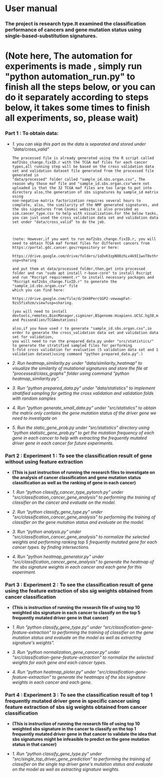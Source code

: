 # User manual 

### The project is research type.It examined the classification performance of cancers and gene mutation status using single-based-substitution signatures.



# (Note here, The automation for experiments is made , simply run "python automation_run.py" to finish all the steps below, or you can do it separately according to steps below, it takes some times to finish all experiments, so, please wait)

### Part 1 : To obtain data:

* *1. you can skip this part as the data is separated and stored under "data/cross_valid"*
   

      The processed file is already generated using the R script called maf2sbs_change.fixID.r with the TCGA maf files for each cancer types,all running step will be based on the cross validation data set and validation dataset file generated from the processed file generated in 
      "data/processed" folder called "sample_id.sbs.organ.csv", The reason why those maf file and "sample_id.sbs.organ.csv"were not uploaded is that the 32 TCGA maf files are too large to put into directory also,the generation of sbs signatures by sample_id matrix using 
      non-negative matrix factorization requires several hours to complete, also, the similarity of the NMF generated signatures, and the sbs signatures from Cosmic website is also provided as sim.cancer_type.csv to help with visualization.For the below tasks, 
      you can just used the cross_validation data set and validation data set under "data/cross_valid" to do the job.



      (note: However,if you want to run maf2sbs_change.fixID.r, you will need to obtain TCGA maf format files for different cancers from https://portal.gdc.cancer.gov/repository or here:
   
      https://drive.google.com/drive/folders/1oDvK3zpNO8zhLv4k9I1woT0xthrKGdAW?usp=sharing
   
      and put them at data/processed folder,then,get into processed folder and run "sudo apt install r-base-core" to install Rscript and run "Rscript requirement.r" to install necessary packages and "Rscript maf2sbs_change.fixID.r" to generate the "sample_id.sbs.organ.csv" file 
      which you can find here:
   
      https://drive.google.com/file/d/1kk0PercSGP2-vewuwpFat-9zs5fixhzm/view?usp=sharing.
   
      (you will need to install devtools,remotes,BiocManager,sigminer,BSgenome.Hsapiens.UCSC.hg38,maftools and PoisonAlien/TCGAmutations)
      
      also,if you have used r to generate "sample_id.sbs.organ.csv",in order to generate the cross_validation data set and validation data set for validation, 
      you will need to run the prepared_data.py under "src/statistics/" to generate the stratified sampled files for performing 
      5-fold cross validation for evaluation (5 validation data set and 1 validation dataset)using command "python prepared_data.py".)


* *2. Run heatmap_similarity.py under "data/similarity_heatmap" to visualize the similarity of mutational signatures and store the file at "processed/class_graphs" folder using command "python heatmap_similarity.py".*


* *3. Run "python prepared_data.py" under "data/statistics" to implement stratified sampling for getting the cross validation and validation folds with random samples*

   
* *4. Run "python generate_small_data.py" under "src/statistics" to obtain the matrix only contains the gene mutation status of the driver gene we need to investigate on*


* *5. Run the static_gene_prob.py under "src/statistics" directory using "python statistic_gene_prob.py" to get the mutation frequency of each gene in each cancer to help with extracting the frequently mutated driver gene in each cancer for future experiments.* 



### Part 2 : Experiment 1 : To see the classification result of gene without using feature extraction

- **(This is just instruction of running the research files to investigate on the analysis of cancer classification and gene mutation status classification as well as the ranking of gene in each cancer)**
 
* *1. Run "python classify_cancer_type_pytorch.py" under "src/classification_cancer_gene_analysis" to performing the training of classifier on 
   the cancer and evaluate on the model.*
  
   
* *2. Run "python classify_gene_type.py" under "src/classification_cancer_gene_analysis" to performing the training of classifier on 
   the gene mutation status and evaluate on the model.*
  
   
* *3. Run "python analysis.py" under "src/classification_cancer_gene_analysis" to normalize the selected weights and performing ranking top 5 frequently mutated gene for each cancer types.
   by finding intersections.*
  

* *4. Run "python heatmap_generator.py" under "src/classification_cancer_gene_analysis" to generate the heatmap of the sbs signature weights in each cancer and each gene for this experiment.*
   
   


   
### Part 3 : Experiment 2 : To see the classification result of gene using the feature extraction of sbs sig weights obtained from cancer classification

- **(This is instruction of running the research file of using top 10 weighted sbs signature in each cancer to classify on the top 5 frequently mutated driver gene in that cancer)**

* *1. Run "python classify_gene_type.py" under "src/classification-gene-feature-extraction" to performing the training of classifier on 
   the gene mutation status and evaluate on the model as well as extracting signature's weights".*
  
   
* *3. Run "python normalization_gene_cancer.py" under "src/classification-gene-feature-extraction" to normalize the selected weights for each gene and each cancer types.*


* *4. Run "python heatmap_ploter.py" under "src/classification-gene-feature-extraction" to generate the heatmaps of the sbs signature weights in each cancer and each gene.*



   


### Part 4 : Experiment 3 : To see the classification result of top 1 frequently mutated driver gene in specific cancer using feature extraction of sbs sig weights obtained from cancer classification

- **(This is instruction of running the research file of using top 10 weighted sbs signature in the cancer to classify on the top 1 frequently mutated driver gene in that cancer to validate the idea that sbs signatures might be infeasible to predict on the gene mutation status in that cancer)** 


* *1. Run "python classify_gene_type.py" under "src/single_top_driver_gene_prediction" to performing the training of classifier on 
   the single top driver gene's mutation status and evaluate on the model as well as extracting signature weights.*
   

